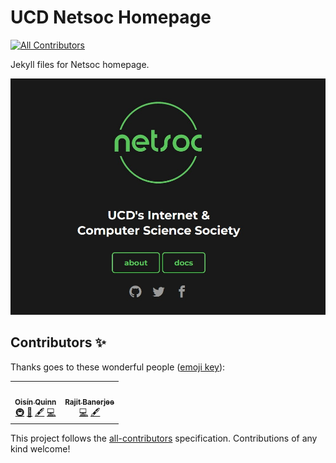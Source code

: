 # UCD Netsoc Homepage
<!-- ALL-CONTRIBUTORS-BADGE:START - Do not remove or modify this section -->
[![All Contributors](https://img.shields.io/badge/all_contributors-2-orange.svg?style=flat-square)](#contributors-)
<!-- ALL-CONTRIBUTORS-BADGE:END -->

Jekyll files for Netsoc homepage.

<img src="images/readme-screenshot.jpg">

## Contributors ✨

Thanks goes to these wonderful people ([emoji key](https://allcontributors.org/docs/en/emoji-key)):

<!-- ALL-CONTRIBUTORS-LIST:START - Do not remove or modify this section -->
<!-- prettier-ignore-start -->
<!-- markdownlint-disable -->
<table>
  <tr>
    <td align="center"><a href="https://oisin.io"><img src="https://avatars0.githubusercontent.com/u/5693967?v=4" width="100px;" alt=""/><br /><sub><b>Oisín Quinn</b></sub></a><br /><a href="#infra-oisinq" title="Infrastructure (Hosting, Build-Tools, etc)">🚇</a> <a href="https://github.com/ucdnetsoc/homepage/issues?q=author%3Aoisinq" title="Bug reports">🐛</a> <a href="#content-oisinq" title="Content">🖋</a> <a href="https://github.com/ucdnetsoc/homepage/commits?author=oisinq" title="Code">💻</a></td>
    <td align="center"><a href="http://www.linkedin.com/in/rajitbanerjee"><img src="https://avatars0.githubusercontent.com/u/44174210?v=4" width="100px;" alt=""/><br /><sub><b>Rajit Banerjee</b></sub></a><br /><a href="https://github.com/ucdnetsoc/homepage/commits?author=rajitbanerjee" title="Code">💻</a> <a href="#content-rajitbanerjee" title="Content">🖋</a></td>
  </tr>
</table>

<!-- markdownlint-enable -->
<!-- prettier-ignore-end -->
<!-- ALL-CONTRIBUTORS-LIST:END -->

This project follows the [all-contributors](https://github.com/all-contributors/all-contributors) specification. Contributions of any kind welcome!